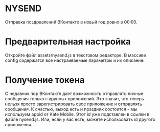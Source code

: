 # NYSEND
Отправка поздравлений ВКонтакте в новый год ровно в 00:00.

# Предварительная настройка
Откройте файл assets/nysend.js в текстовом редакторе. В массиве config содержатся все настраиваемые параметры и их описание.

# Получение токена
С недавних пор ВКонтакте дает возможность отправлять личные сообщения только с крупных приложений. Это значит, что теперь нельзя просто зарегистрировать свое приложение и отправлять сообщения. К счастью, выход есть и праздник состоится - мы используем appid от Kate Mobile. Этот id уже подставлен в ссылки в файле nysend.js. Или, если у вас есть, можете использовать id другого приложения.
